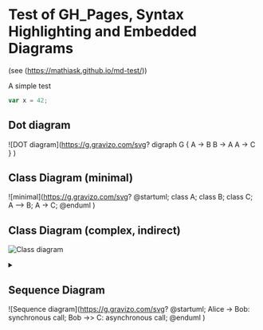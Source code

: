 # Test of GH_Pages, Syntax Highlighting and Embedded Diagrams
(see (https://mathiask.github.io/md-test/))

A simple test
```js
var x = 42;
```
## Dot diagram
![DOT diagram](https://g.gravizo.com/svg?
digraph G {
    A -> B
    B -> A 
    A -> C 
}
)

## Class Diagram (minimal)
![minimal](https://g.gravizo.com/svg?
@startuml;
class A;
class B;
class C;
A --> B;
A -> C;
@enduml
)

## Class Diagram (complex, indirect)
![Class diagram](https://g.gravizo.com/source/svg/MAGIC_MARK1?https%3A%2F%2Fraw.githubusercontent.com%2Fmathiask%2Fmd-test%2Fmaster%2FREADME.md)
<details> 
<summary></summary>
MAGIC_MARK1
@startuml;
class Player {;
  x;
};

Player --> GraphicsBoard;

interface Board {;
  p;
  +m%28%29;
};
GraphicsBoard -> Board;

note right: an interface;

hide D members;
hide D circle;
GraphicsBoard --> D;
@enduml;
MAGIC_MARK1
</details>

## Sequence Diagram
![Sequence diagram](https://g.gravizo.com/svg?
@startuml;
  Alice -> Bob: synchronous call;
  Bob ->> C: asynchronous call;
@enduml
)
